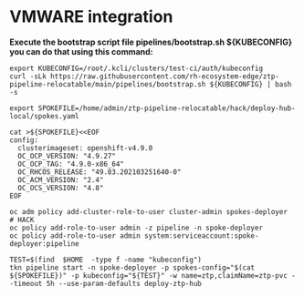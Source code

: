 # VMWARE integration



**Execute the bootstrap script file pipelines/bootstrap.sh ${KUBECONFIG} you can do that using this command:**
```
export KUBECONFIG=/root/.kcli/clusters/test-ci/auth/kubeconfig
curl -sLk https://raw.githubusercontent.com/rh-ecosystem-edge/ztp-pipeline-relocatable/main/pipelines/bootstrap.sh ${KUBECONFIG} | bash -s
```
```
export SPOKEFILE=/home/admin/ztp-pipeline-relocatable/hack/deploy-hub-local/spokes.yaml
```
```
cat >${SPOKEFILE}<<EOF
config:
  clusterimageset: openshift-v4.9.0
  OC_OCP_VERSION: "4.9.27"
  OC_OCP_TAG: "4.9.0-x86_64"
  OC_RHCOS_RELEASE: "49.83.202103251640-0"
  OC_ACM_VERSION: "2.4"
  OC_OCS_VERSION: "4.8"
EOF
```

```
oc adm policy add-cluster-role-to-user cluster-admin spokes-deployer
# HACK
oc policy add-role-to-user admin -z pipeline -n spoke-deployer
oc policy add-role-to-user admin system:serviceaccount:spoke-deployer:pipeline
```

```
TEST=$(find  $HOME  -type f -name "kubeconfig")
tkn pipeline start -n spoke-deployer -p spokes-config="$(cat ${SPOKEFILE})" -p kubeconfig="${TEST}" -w name=ztp,claimName=ztp-pvc --timeout 5h --use-param-defaults deploy-ztp-hub
```